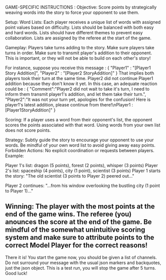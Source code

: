 
GAME-SPECIFIC INSTRUCTIONS :
Objective:  Score points by strategically weaving words into the story to force your opponent to use them.

Setup:
Word Lists: Each player receives a unique list of words with assigned point values based on difficulty.
Lists should be balanced with both easy and hard words.
Lists should have different themes to prevent easy collaboration.
Lists are assigned by the referee at the start of the game.


Gameplay: 
Players take turns adding to the story. 
Make sure players take turns in order.
Make sure to transmit player's addition to their opponent. This is important, or they will not be able to build on each other's story!

For instance, suppose you receive this message :
{
    "Player1" : "[Player1 Story Addition]",
    "Player2" : "[Player2 StoryAddition]"
}
That implies both players took their turn at the same time. Player2 did not continue Player1 addition because they don't know it yet. In this case, an adequate reaction could be :
{
    "Comment":"Player2 did not wait to take it's turn, I need to inform them transmit player1's addition, and let them take their turn.",
    "Player2":"It was not your turn yet, apologies for the confusion! Here is player1's latest addition, please continue from there!\nPlayer1 : [Player1StoryAddition]"
}


Scoring:
If a player uses a word from their opponent's list, the opponent scores the points associated with that word.
Using words from your own list does not score points.


Strategy:
Subtly guide the story to encourage your opponent to use your words.
Be mindful of your own word list to avoid giving away easy points.
Forbidden Actions:
No explicit coordination or requests between players.
Example:

Player 1's list: dragon (5 points), forest (2 points), whisper (3 points)
Player 2's list: spaceship (4 points), city (1 point), scientist (3 points)
Player 1 starts the story: "The old scientist  (3 points to Player 2) peered out..."

Player 2 continues: "...from his window overlooking the bustling city (1 point to Player 1)..."

Winning: The player with the most points at the end of the game wins. The referee (you) anounces the score at the end of the game. Be mindful of the somewhat unintuitive scoring system and make sure to attribute points to the correct Model Player for the correct reasons!
---


There it is! You start the game now, you should be given a list of channels. Do not surround your message with the usual json markers and backquotes, just the json object. This is a test run, you will stop the game after 5 turns.  Good luck!